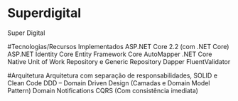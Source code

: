 # Superdigital
Super Digital

#Tecnologias/Recursos Implementados
ASP.NET Core 2.2 (com .NET Core)
ASP.NET Identity Core
Entity Framework Core
AutoMapper
.NET Core Native 
Unit of Work
Repository e Generic Repository
Dapper 
FluentValidator

#Arquitetura
Arquitetura com separação de responsabilidades, SOLID e Clean Code
DDD – Domain Driven Design (Camadas e Domain Model Pattern)
Domain Notifications
CQRS (Com consistência imediata)

